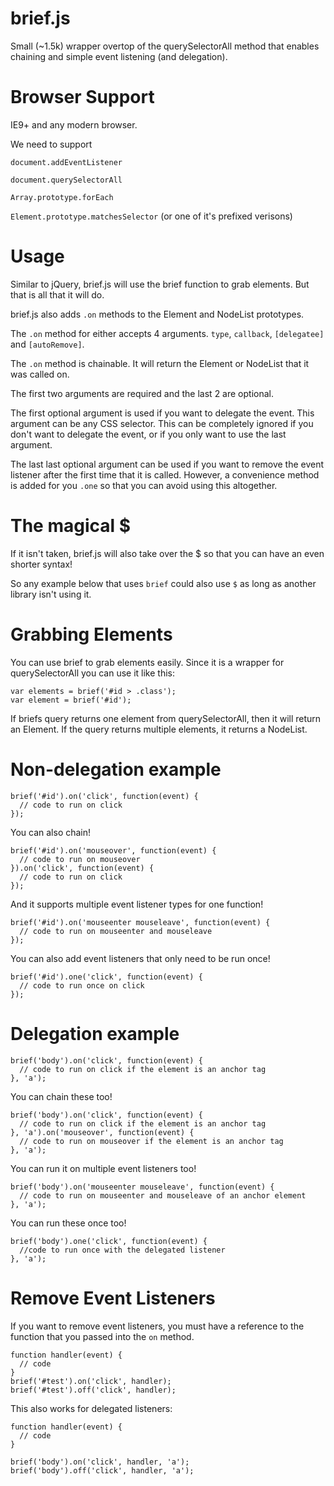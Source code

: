 brief.js
========

Small (~1.5k) wrapper overtop of the querySelectorAll method that enables chaining and simple event listening (and delegation).

Browser Support
===============

IE9+ and any modern browser.

We need to support 

```document.addEventListener```

```document.querySelectorAll```

```Array.prototype.forEach```

```Element.prototype.matchesSelector``` (or one of it's prefixed verisons)


Usage
=====

Similar to jQuery, brief.js will use the brief function to grab elements. But that is all that it will do.

brief.js also adds ```.on``` methods to the Element and NodeList prototypes.

The ```.on``` method for either accepts 4 arguments. ```type```, ```callback```, ```[delegatee]``` and ```[autoRemove]```.

The ```.on``` method is chainable. It will return the Element or NodeList that it was called on.

The first two arguments are required and the last 2 are optional.

The first optional argument is used if you want to delegate the event. This argument can be any CSS selector. This can be completely ignored if you don't want to delegate the event, or if you only want to use the last argument.

The last last optional argument can be used if you want to remove the event listener after the first time that it is called. However, a convenience method is added for you ```.one``` so that you can avoid using this altogether.


The magical $
=============

If it isn't taken, brief.js will also take over the $ so that you can have an even shorter syntax!

So any example below that uses ```brief``` could also use ```$``` as long as another library isn't using it.

Grabbing Elements
=================

You can use brief to grab elements easily. Since it is a wrapper for querySelectorAll you can use it like this:

```
var elements = brief('#id > .class');
var element = brief('#id');
```

If briefs query returns one element from querySelectorAll, then it will return an Element. If the query returns multiple elements, it returns a NodeList.


Non-delegation example
======================

```
brief('#id').on('click', function(event) {
  // code to run on click
});
```

You can also chain!

```
brief('#id').on('mouseover', function(event) {
  // code to run on mouseover
}).on('click', function(event) {
  // code to run on click
});
```

And it supports multiple event listener types for one function!

```
brief('#id').on('mouseenter mouseleave', function(event) {
  // code to run on mouseenter and mouseleave
});
```

You can also add event listeners that only need to be run once!

```
brief('#id').one('click', function(event) {
  // code to run once on click
});
```

Delegation example
==================

```
brief('body').on('click', function(event) {
  // code to run on click if the element is an anchor tag
}, 'a');
```

You can chain these too!

```
brief('body').on('click', function(event) {
  // code to run on click if the element is an anchor tag
}, 'a').on('mouseover', function(event) {
  // code to run on mouseover if the element is an anchor tag
}, 'a');
```

You can run it on multiple event listeners too!

```
brief('body').on('mouseenter mouseleave', function(event) {
  // code to run on mouseenter and mouseleave of an anchor element
}, 'a');
```

You can run these once too!

```
brief('body').one('click', function(event) {
  //code to run once with the delegated listener
}, 'a');
```

Remove Event Listeners
======================

If you want to remove event listeners, you must have a reference to the function that you passed into the ```on``` method.

```
function handler(event) {
  // code
}
brief('#test').on('click', handler);
brief('#test').off('click', handler);
```

This also works for delegated listeners:

```
function handler(event) {
  // code
}

brief('body').on('click', handler, 'a');
brief('body').off('click', handler, 'a');
```
